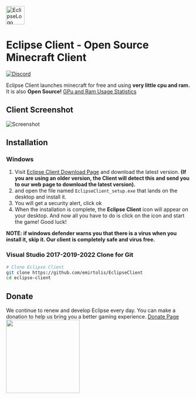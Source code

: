 <a href="https://eclipseclient.com/">
  <img src="https://eclipseclient.com/static/img/eclipse-client-logo-small.svg?h=readme.md" alt="EclipseLogo" width="50">
</a>

# Eclipse Client - Open Source Minecraft Client

[![Discord](https://img.shields.io/discord/1227274699008905247.svg?label=&logo=discord&logoColor=ffffff&color=5C5C5C&labelColor=6A7EC2)](https://eclipseclient.com/discord)

Eclipse Client launches minecraft for free and using **very little cpu and ram.** It is also **Open Source!** [GPu and Ram Usage Statistics](https://eclipseclient.com)

## Client Screenshot

<img src="https://eclipseclient.com/static/img/screenshot@x3.png?h=readme.md" alt="Screenshot">


## Installation

### Windows

1. Visit [Eclipse Client Download Page](https://eclipseclient.com/downloads) and download the
 latest version. **(If you are using an older version, the Client will detect this and send you to our web page to download the latest version).**
2. and open the file named `EclipseClient_setup.exe` that lands on the desktop and install it.
3. You will get a security alert, click ok
4. When the installation is complete, the **Eclipse Client** icon will appear on your desktop.
 And now all you have to do is click on the icon and start the game! Good luck!

**NOTE: if windows defender warns you that there is a virus when you install it, skip it. Our client is completely safe and virus free.**

### Visual Studio 2017-2019-2022 Clone for Git

```sh
# Clone Eclipse Client
git clone https://github.com/emirtolis/EclipseClient
cd eclipse-client
```

## Donate

We continue to renew and develop Eclipse every day. You can make a donation to help us bring you a better gaming experience. [Donate Page](https://eclipseclient.com/donate)
<a href="https://eclipseclient.com/donate">
 <img src="https://eclipseclient.com/static/img/git-donate.png?s=" width="200"></img>
</a>

